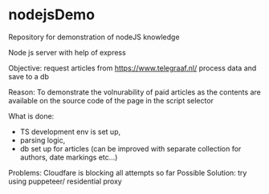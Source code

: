 # nodejsDemo

Repository for demonstration of nodeJS knowledge

Node js server with help of express

Objective: request articles from https://www.telegraaf.nl/ process data and save to a db

Reason: To demonstrate the volnurability of paid articles as the contents are available on the source code of the page in the script selector

What is done:

- TS development env is set up,
- parsing logic,
- db set up for articles (can be improved with separate collection for authors, date markings etc...)

Problems: Cloudfare is blocking all attempts so far
Possible Solution: try using puppeteer/ residential proxy
